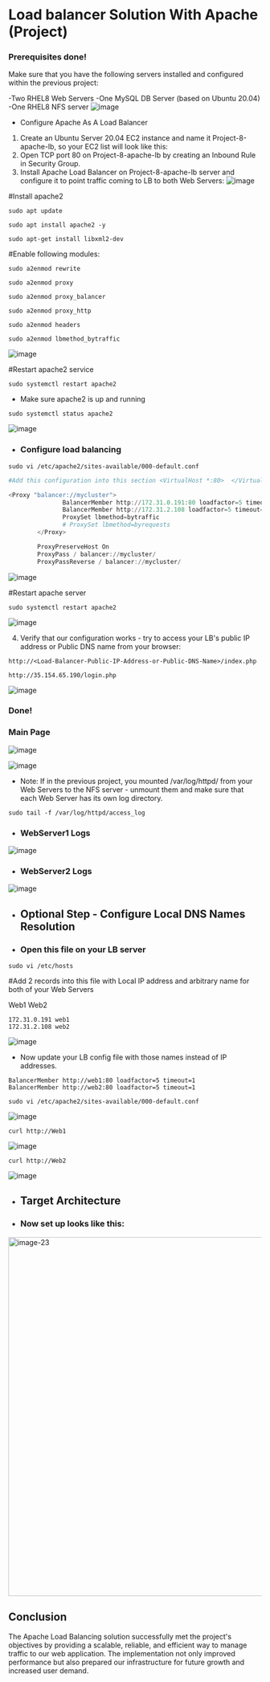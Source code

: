 # Load balancer Solution With Apache (Project)

### Prerequisites done!
Make sure that you have the following servers installed and configured within the previous project:

-Two RHEL8 Web Servers
-One MySQL DB Server (based on Ubuntu 20.04)
-One RHEL8 NFS server
![image](https://github.com/user-attachments/assets/e8a54748-9afb-4366-8729-f08b9004c02e)


* Configure Apache As A Load Balancer
1. Create an Ubuntu Server 20.04 EC2 instance and name it Project-8-apache-lb, so your EC2 list will look like this:
2. Open TCP port 80 on Project-8-apache-lb by creating an Inbound Rule in Security Group.
3. Install Apache Load Balancer on Project-8-apache-lb server and configure it to point traffic coming to LB to both Web Servers:
![image](https://github.com/user-attachments/assets/421c021b-f2a9-4840-8b87-896d72001897)



#Install apache2
```
sudo apt update
```

```
sudo apt install apache2 -y
```
```
sudo apt-get install libxml2-dev
```


#Enable following modules:
```
sudo a2enmod rewrite
```
```
sudo a2enmod proxy
```
```
sudo a2enmod proxy_balancer
```
```
sudo a2enmod proxy_http
```
```
sudo a2enmod headers
```
```
sudo a2enmod lbmethod_bytraffic
```
![image](https://github.com/user-attachments/assets/9bd36638-a38d-4e05-a255-ebc65118e46a)


#Restart apache2 service
```
sudo systemctl restart apache2
```
* Make sure apache2 is up and running

```
sudo systemctl status apache2
```
![image](https://github.com/user-attachments/assets/afa29e5b-2970-4f47-b095-7d6f744a8d14)

* ### Configure load balancing
```
sudo vi /etc/apache2/sites-available/000-default.conf
```


```powershell
#Add this configuration into this section <VirtualHost *:80>  </VirtualHost>

<Proxy "balancer://mycluster">
               BalancerMember http://172.31.0.191:80 loadfactor=5 timeout=1
               BalancerMember http://172.31.2.108 loadfactor=5 timeout=1
               ProxySet lbmethod=bytraffic
               # ProxySet lbmethod=byrequests
        </Proxy>

        ProxyPreserveHost On
        ProxyPass / balancer://mycluster/
        ProxyPassReverse / balancer://mycluster/
```
![image](https://github.com/user-attachments/assets/c62eb0b4-a4e5-4c44-9743-b7a061b0a5f5)

#Restart apache server

```
sudo systemctl restart apache2

```
![image](https://github.com/user-attachments/assets/a67948b0-0653-4f01-9ee3-01101294fd07)



4. Verify that our configuration works - try to access your LB's public IP address or Public DNS name from your browser:

```
http://<Load-Balancer-Public-IP-Address-or-Public-DNS-Name>/index.php

```
```
http://35.154.65.190/login.php
```
![image](https://github.com/user-attachments/assets/31bbe122-af7f-4bd6-b7b8-0ff2cea32c78)
### Done!
### Main Page
![image](https://github.com/user-attachments/assets/ff4acd57-646d-41d5-92dd-aa8960914622)

![image](https://github.com/user-attachments/assets/554d6122-2b40-4721-bee0-43f46877188a)



* Note: If in the previous project, you mounted /var/log/httpd/ from your Web Servers to the NFS server - unmount them and make sure that each Web Server has its own log directory.
```
sudo tail -f /var/log/httpd/access_log
```
* ### WebServer1 Logs
![image](https://github.com/user-attachments/assets/638b5b4f-0e31-47c9-b45d-b5d3dbe3fbef)

* ### WebServer2 Logs
  
![image](https://github.com/user-attachments/assets/03778743-39ac-48ae-af57-7fbfc9ad9aca)


* ## Optional Step - Configure Local DNS Names Resolution


*  ### Open this file on your LB server
```
sudo vi /etc/hosts
```
#Add 2 records into this file with Local IP address and arbitrary name for both of your Web Servers

<WebServer1-Private-IP-Address> Web1
<WebServer2-Private-IP-Address> Web2
```
172.31.0.191 web1
172.31.2.108 web2
```
![image](https://github.com/user-attachments/assets/df5548b9-2a12-4ec5-a034-ac829b14f76f)

* Now update your LB config file with those names instead of IP addresses.

```
BalancerMember http://web1:80 loadfactor=5 timeout=1
BalancerMember http://web2:80 loadfactor=5 timeout=1
```
```
sudo vi /etc/apache2/sites-available/000-default.conf
```
![image](https://github.com/user-attachments/assets/2d0530f3-d8d1-48d1-b635-3da2706c6d45)

```
curl http://Web1
```
![image](https://github.com/user-attachments/assets/a8cdfc87-dc17-4e5a-9f38-2c0bcfdb7429)


```
curl http://Web2
```
![image](https://github.com/user-attachments/assets/efbceb43-2ee5-4469-a9ea-f22b99b966c9)

* ## Target Architecture
* ### Now set up looks like this:
<img width="715" alt="image-23" src="https://github.com/user-attachments/assets/cf5729ac-ea9d-46d4-b1af-b5c0c1c4864c">

## Conclusion
The Apache Load Balancing solution successfully met the project's objectives by providing a scalable, reliable, and efficient way to manage traffic to our web application. The implementation not only improved performance but also prepared our infrastructure for future growth and increased user demand.


























